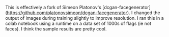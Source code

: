 This is effectively a fork of Simeon Platonov's [dcgan-facegenerator] (https://github.com/platonovsimeon/dcgan-facegenerator). I changed the output of images during training slightly to improve resolution. I ran this in a colab notebook using a runtime on a data set of 1000s of flags (ie not faces). I think the sample results are pretty cool.
